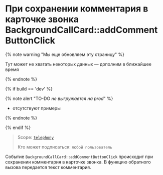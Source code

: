 # При сохранении комментария в карточке звонка BackgroundCallCard::addCommentButtonClick

{% note warning "Мы еще обновляем эту страницу" %}

Тут может не хватать некоторых данных — дополним в ближайшее время

{% endnote %}

{% if build == 'dev' %}

{% note alert "TO-DO _не выгружается на prod_" %}

- отсутствуют примеры

{% endnote %}

{% endif %}

> Scope: [`telephony`](../../../../scopes/permissions.md)
>
> Кто может подписаться: `любой пользователь`

Событие `BackgroundCallCard::addCommentButtonClick` происходит при сохранении комментария в карточке звонка. В функцию обратного вызова передается текст комментария.
